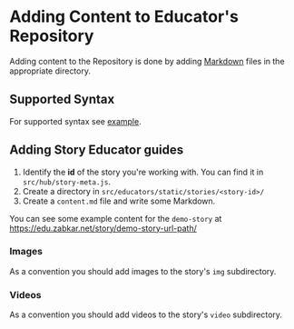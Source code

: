 # Adding Content to Educator's Repository

Adding content to the Repository is done by adding 
[Markdown](https://www.markdownguide.org/) files in the appropriate directory.

## Supported Syntax

For supported syntax see [example](https://raw.githubusercontent.com/SevenIndirecto/mathina-hub/master/src/educators/static/stories/demo-story/content.md).

## Adding Story Educator guides

1. Identify the **id** of the story you're working with. You can find it in `src/hub/story-meta.js`.
2. Create a directory in `src/educators/static/stories/<story-id>/`
3. Create a `content.md` file and write some Markdown.

You can see some example content for the `demo-story` at 
https://edu.zabkar.net/story/demo-story-url-path/

### Images

As a convention you should add images to the story's `img` subdirectory.

### Videos

As a convention you should add videos to the story's `video` subdirectory.

